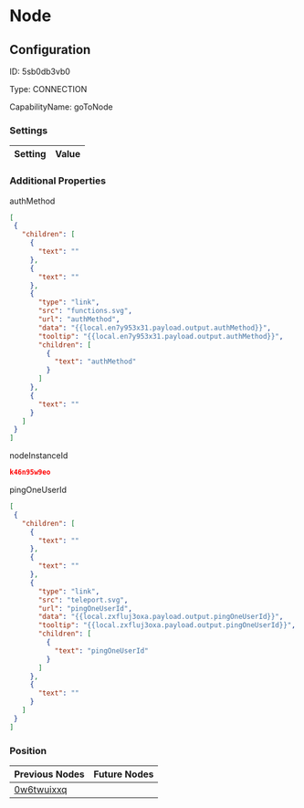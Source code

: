 # Node
## Configuration
ID:  5sb0db3vb0

Type: CONNECTION 

CapabilityName: goToNode

### Settings
| Setting | Value  |
| :------------------------ | ---------------------------------------- |
 




### Additional Properties
authMethod
 ```json 
[
  {
    "children": [
      {
        "text": ""
      },
      {
        "text": ""
      },
      {
        "type": "link",
        "src": "functions.svg",
        "url": "authMethod",
        "data": "{{local.en7y953x31.payload.output.authMethod}}",
        "tooltip": "{{local.en7y953x31.payload.output.authMethod}}",
        "children": [
          {
            "text": "authMethod"
          }
        ]
      },
      {
        "text": ""
      }
    ]
  }
]
```


nodeInstanceId
 ```json 
k46n95w9eo
```


pingOneUserId
 ```json 
[
  {
    "children": [
      {
        "text": ""
      },
      {
        "text": ""
      },
      {
        "type": "link",
        "src": "teleport.svg",
        "url": "pingOneUserId",
        "data": "{{local.zxfluj3oxa.payload.output.pingOneUserId}}",
        "tooltip": "{{local.zxfluj3oxa.payload.output.pingOneUserId}}",
        "children": [
          {
            "text": "pingOneUserId"
          }
        ]
      },
      {
        "text": ""
      }
    ]
  }
]
```




### Position
| Previous Nodes | Future Nodes |
| :------------- | ------------ |
| [0w6twuixxq](./0w6twuixxq.md) |  |